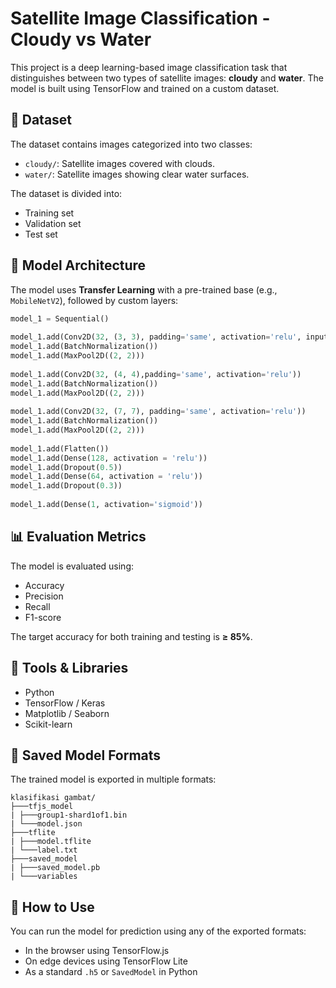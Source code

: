 # Satellite Image Classification - Cloudy vs Water

This project is a deep learning-based image classification task that distinguishes between two types of satellite images: **cloudy** and **water**. The model is built using TensorFlow and trained on a custom dataset.

## 📁 Dataset

The dataset contains images categorized into two classes:

- `cloudy/`: Satellite images covered with clouds.
- `water/`: Satellite images showing clear water surfaces.

The dataset is divided into:
- Training set
- Validation set
- Test set

## 🧠 Model Architecture

The model uses **Transfer Learning** with a pre-trained base (e.g., `MobileNetV2`), followed by custom layers:

```python
model_1 = Sequential()
 
model_1.add(Conv2D(32, (3, 3), padding='same', activation='relu', input_shape=(150,150,1)))
model_1.add(BatchNormalization())
model_1.add(MaxPool2D((2, 2)))
 
model_1.add(Conv2D(32, (4, 4),padding='same', activation='relu'))
model_1.add(BatchNormalization())
model_1.add(MaxPool2D((2, 2)))
 
model_1.add(Conv2D(32, (7, 7), padding='same', activation='relu'))
model_1.add(BatchNormalization())
model_1.add(MaxPool2D((2, 2)))
 
model_1.add(Flatten())
model_1.add(Dense(128, activation = 'relu'))
model_1.add(Dropout(0.5))
model_1.add(Dense(64, activation = 'relu'))
model_1.add(Dropout(0.3))
 
model_1.add(Dense(1, activation='sigmoid'))
```

## 📊 Evaluation Metrics

The model is evaluated using:

- Accuracy
- Precision
- Recall
- F1-score

The target accuracy for both training and testing is **≥ 85%**.

## 🧪 Tools & Libraries

- Python
- TensorFlow / Keras
- Matplotlib / Seaborn
- Scikit-learn

## 💾 Saved Model Formats

The trained model is exported in multiple formats:

```
klasifikasi gambat/
├───tfjs_model
| ├───group1-shard1of1.bin
| └───model.json
├───tflite
| ├───model.tflite
| └───label.txt
├───saved_model
| ├───saved_model.pb
| └───variables
```

## 🚀 How to Use

You can run the model for prediction using any of the exported formats:
- In the browser using TensorFlow.js
- On edge devices using TensorFlow Lite
- As a standard `.h5` or `SavedModel` in Python
